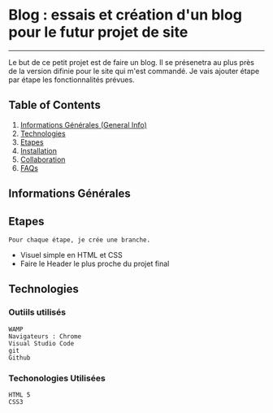 # Blog : essais et création d'un blog pour le futur projet de site
***
Le but de ce petit projet est de faire un blog. Il se présenetra au plus près de la version difinie pour le site qui m'est commandé.
Je vais ajouter étape par étape les fonctionnalités prévues.


## Table of Contents
1. [Informations Générales (General Info)](#general-info)
2. [Technologies](#technologies)
3. [Etapes](#etapes)
4. [Installation](#installation)
5. [Collaboration](#collaboration)
6. [FAQs](#faqs)

## Informations Générales

## Etapes
    Pour chaque étape, je crée une branche.
    
 - Visuel simple en HTML et CSS
 - Faire le Header le plus proche du projet final


## Technologies

### Outiils utilisés
    WAMP
    Navigateurs : Chrome
    Visual Studio Code
    git
    Github

### Techonologies Utilisées
    HTML 5
    CSS3